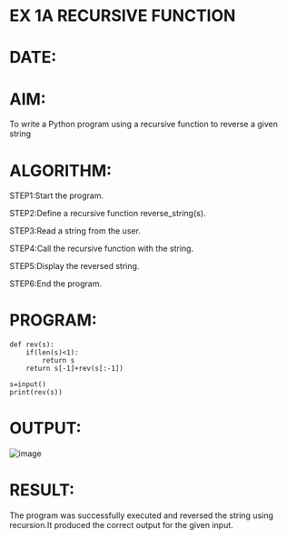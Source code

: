 # EX 1A RECURSIVE FUNCTION

# DATE:

# AIM:
To write a Python program using a recursive function to reverse a given string
# ALGORITHM:
STEP1:Start the program.

STEP2:Define a recursive function reverse_string(s).

STEP3:Read a string from the user.

STEP4:Call the recursive function with the string.

STEP5:Display the reversed string.

STEP6:End the program.

# PROGRAM:
```
def rev(s):
    if(len(s)<1):
        return s
    return s[-1]+rev(s[:-1])
    
s=input()
print(rev(s))
```
# OUTPUT:
![image](https://github.com/user-attachments/assets/599ff73a-bccf-4bf1-9aaa-bf05b2619e3f)

# RESULT:
The program was successfully executed and reversed the string using recursion.It produced the correct output for the given input.


